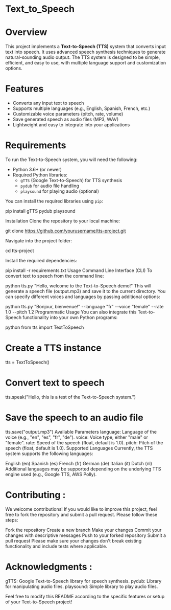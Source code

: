# Text_to_Speech

# Overview
This project implements a **Text-to-Speech (TTS)** system that converts input text into speech. It uses advanced speech synthesis techniques to generate natural-sounding audio output. The TTS system is designed to be simple, efficient, and easy to use, with multiple language support and customization options.

# Features
- Converts any input text to speech
- Supports multiple languages (e.g., English, Spanish, French, etc.)
- Customizable voice parameters (pitch, rate, volume)
- Save generated speech as audio files (MP3, WAV)
- Lightweight and easy to integrate into your applications

# Requirements
To run the Text-to-Speech system, you will need the following:

- Python 3.6+ (or newer)
- Required Python libraries:
  - `gTTS` (Google Text-to-Speech) for TTS synthesis
  - `pydub` for audio file handling
  - `playsound` for playing audio (optional)

You can install the required libraries using `pip`:

pip install gTTS pydub playsound

Installation
Clone the repository to your local machine:

git clone https://github.com/yourusername/tts-project.git

Navigate into the project folder:

cd tts-project

Install the required dependencies:


pip install -r requirements.txt
Usage
Command Line Interface (CLI)
To convert text to speech from the command line:

python tts.py "Hello, welcome to the Text-to-Speech demo!"
This will generate a speech file (output.mp3) and save it to the current directory. You can specify different voices and languages by passing additional options:


python tts.py "Bonjour, bienvenue!" --language "fr" --voice "female" --rate 1.0 --pitch 1.2
Programmatic Usage
You can also integrate this Text-to-Speech functionality into your own Python programs:

python
from tts import TextToSpeech

# Create a TTS instance
tts = TextToSpeech()

# Convert text to speech
tts.speak("Hello, this is a test of the Text-to-Speech system.")

# Save the speech to an audio file

tts.save("output.mp3")
Available Parameters
language: Language of the voice (e.g., "en", "es", "fr", "de").
voice: Voice type, either "male" or "female".
rate: Speed of the speech (float, default is 1.0).
pitch: Pitch of the speech (float, default is 1.0).
Supported Languages
Currently, the TTS system supports the following languages:

English (en)
Spanish (es)
French (fr)
German (de)
Italian (it)
Dutch (nl)
Additional languages may be supported depending on the underlying TTS engine used (e.g., Google TTS, AWS Polly).

# Contributing :


We welcome contributions! If you would like to improve this project, feel free to fork the repository and submit a pull request. Please follow these steps:

Fork the repository
Create a new branch
Make your changes
Commit your changes with descriptive messages
Push to your forked repository
Submit a pull request
Please make sure your changes don't break existing functionality and include tests where applicable.


# Acknowledgments : 

gTTS: Google Text-to-Speech library for speech synthesis.
pydub: Library for manipulating audio files.
playsound: Simple library to play audio files.

Feel free to modify this README according to the specific features or setup of your Text-to-Speech project!
